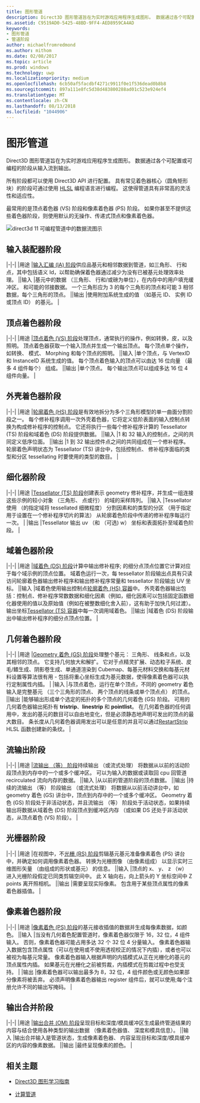 ```yaml
---
title: 图形管道
description: Direct3D 图形管道旨在为实时游戏应用程序生成图形。 数据通过各个可配置或可编程的阶段从输入流到输出。
ms.assetid: C9519AD0-5425-48BD-9FF4-AED8959CA4AD
keywords:
- 图形管道
- 管道阶段
author: michaelfromredmond
ms.author: mithom
ms.date: 02/08/2017
ms.topic: article
ms.prod: windows
ms.technology: uwp
ms.localizationpriority: medium
ms.openlocfilehash: 6cb50af5facdbf4271c9911f0e1f536dead0b8b8
ms.sourcegitcommit: 897a111e8fc5d38d483800288ad01c523e924ef4
ms.translationtype: MT
ms.contentlocale: zh-CN
ms.lasthandoff: 08/13/2018
ms.locfileid: "1044906"
---
```

# <a name="graphics-pipeline"></a>图形管道


Direct3D 图形管道旨在为实时游戏应用程序生成图形。 数据通过各个可配置或可编程的阶段从输入流到输出。

所有阶段都可以使用 Direct3D API 进行配置。 具有常见着色器核心（圆角矩形块）的阶段可通过使用 [HLSL](https://msdn.microsoft.com/library/windows/desktop/bb509561) 编程语言进行编程。 这使得管道具有非常高的灵活性和适应性。

最常用的是顶点着色器 (VS) 阶段和像素着色器 (PS) 阶段。 如果你甚至不提供这些着色器阶段，则使用默认的无操作、传递式顶点和像素着色器。

![direct3d 11 可编程管道中的数据流图示](images/d3d11-pipeline-stages.jpg)

## <a name="input-assembler-stage"></a>输入装配器阶段

|-|-| |用途 |[输入汇编 (IA) 阶段](input-assembler-stage--ia-.md)供应品基元和相邻数据到管道，如三角形、 行和点，其中包括语义 Id，以帮助确保着色器通过减少为没有已被基元处理效率处理。 ||输入 |基元中的数据 （三角形、 行和/或磅为单位），在内存中的用户填充缓冲区。 和可能的邻接数据。 一个三角形应为 3 的每个三角形的顶点和可能 3 相邻数据，每个三角形的顶点。 ||输出 |使用附加系统生成的值 （如基元 ID、 实例 ID 或顶点 ID） 的基元。 |

## <a name="vertex-shader-stage"></a>顶点着色器阶段

|-|-| |用途 |[顶点着色 (VS) 阶段](vertex-shader-stage--vs-.md)处理顶点，通常执行的操作，例如转换，皮，以及照明。 顶点着色器获取一个输入顶点并生成一个输出顶点。 每个顶点单个操作，如转换、 模式、 Morphing 和每个顶点的照明。 ||输入 |单个顶点，与 VertexID 和 InstanceID 系统生成的值。 每个顶点着色输入的顶点可以由达 16 位向量 （最多 4 组件每个） 组成。 ||输出 |单个顶点。 每个输出顶点可以组成多达 16 位 4 组件向量。 |
 
## <a name="hull-shader-stage"></a>外壳着色器阶段
 
|-|-| |用途 |[轮廓着色 (HS) 阶段](hull-shader-stage--hs-.md)是有效地拆分为多个三角形模型的单一曲面分割阶段之一。 每个修补程序调用一次外壳着色器，它将定义低阶表面的输入控制点转换为构成修补程序的控制点。 它还将执行一些每个修补程序计算的 Tessellator (TS) 阶段和域着色 (DS) 阶段提供数据。 ||输入 |1 和 32 输入的控制点，之间的共同定义低序位面。 ||输出 |1 到 32 输出控件点之间的共同组成在一个修补程序。 轮廓着色声明状态为 Tessellator (TS) 讲台中，包括控制点、 修补程序面临的类型和分区 tessellating 时要使用的类型的数目。 |

## <a name="tessellator-stage"></a>细化器阶段

|-|-| |用途 |[Tessellator (TS) 阶段](tessellator-stage--ts-.md)创建表示 geometry 修补程序，并生成一组连接这些示例的较小对象 （三角形、 点或行） 的域的采样阵列。 ||输入 |Tessellator 使用 （的指定域将 tessellated 细微程度） 分割因素和的类型的分区 （用于指定用于设置在一个修补程序切片的算法） 从轮廓着色阶段中传递的修补程序每运行一次。 | |输出 |Tessellator 输出 uv （和 （可选) w） 坐标和表面拓扑至域着色阶段。 |

## <a name="domain-shader-stage"></a>域着色器阶段

|-|-| |用途 |[域着色 (DS) 阶段](domain-shader-stage--ds-.md)计算中输出修补程序; 的细分点顶点位置它计算对应于每个域示例的顶点位置。 域着色运行一次，每 tessellator 阶段输出点具有只读访问轮廓着色器输出修补程序和输出修补程序常量和 tessellator 阶段输出 UV 坐标。 ||输入 |域着色使用输出控制点[轮廓着色 (HS) 容器](hull-shader-stage--hs-.md)中。 外壳着色器输出包括：控制点、修补程序常数数据和细化因素（例如，细化因素可以包括固定函数细化器使用的值以及原始值（例如在被整数细化舍入前），这有助于加快几何过渡）。 输出坐标[Tessellator (TS) 容器](tessellator-stage--ts-.md)中每一次调用域着色。 ||输出 |域着色 (DS) 阶段输出中输出修补程序的细分点顶点位置。 |

## <a name="geometry-shader-stage"></a>几何着色器阶段

|-|-| |用途 |[Geometry 着色 (GS) 阶段](geometry-shader-stage--gs-.md)处理整个基元： 三角形、 线条和点，以及其相邻的顶点。 它支持几何放大和解扩。 它对于点精灵扩展、动态粒子系统、皮毛/鳍生成、阴影卷生成、单通道渲染到 Cubemap、每基元材料交换和每基元材料设置等算法很有用 - 包括将重心坐标生成为基元数据，使得像素着色器可以执行定制属性内插。 | |输入 |与顶点着色，运行在单个顶点，不同的 geometry 着色输入是完整基元 （三个三角形的顶点、 两个顶点的线条或单个顶点点） 的顶点。 ||输出 |能够输出形成单个选定的拓扑的多个顶点的几何着色 (GS) 阶段。 可用的几何着色器输出拓扑有 <strong>tristrip</strong>、<strong>linestrip</strong> 和 <strong>pointlist</strong>。 在几何着色器的任何调用中，发出的基元的数目可以自由地变化，但是必须静态地声明可发出的顶点的最大数目。 条长度从几何着色器调用发出可以是任意的并且可以通过[RestartStrip](https://msdn.microsoft.com/library/windows/desktop/bb509660) HLSL 函数创建新的条纹。 |

## <a name="stream-output-stage"></a>流输出阶段

|-|-| |用途 |[流输出 （等） 阶段](stream-output-stage--so-.md)持续输出 （或流式处理） 将数据从以前的活动阶段顶点到内存中的一个或多个缓冲区。 可以为输入的数据或读取回 cpu 回管道 recirculated 流向内存的数据。 ||输入 |从以前的管道阶段的顶点数据。 ||输出 |持续的流输出 （等） 阶段输出 （或流式处理） 将数据从以前活动讲台中，如 geometry 着色 (GS) 讲台中，顶点到内存中的一个或多个缓冲区。 Geometry 着色 (GS) 阶段处于非活动状态，并且流输出 （等） 阶段处于活动状态，如果持续输出将数据从域着色 (DS) 阶段顶点到缓冲区内存 （或如果 DS 还处于非活动状态，从顶点着色 (VS) 阶段）。 |

## <a name="rasterizer-stage"></a>光栅器阶段

|-|-| |用途 |在视图中，不[光栅 (RS) 阶段](rasterizer-stage--rs-.md)剪辑基元基元准备像素着色 (PS) 讲台中，并确定如何调用像素着色器。 转换为光栅图像 （由像素组成） 以显示实时三维图形矢量 （由组成的形状或基元） 的信息。 ||输入 |顶点的 x、 y、 z （w） 进入光栅阶段假定已同类剪辑空间中。 此 X 轴向右，向上箭头的 Y 坐标空间中 Z points 离开照相机。 ||输出 |需要呈现实际像素。 包含用于某些顶点属性的像素着色器插值。 |

## <a name="pixel-shader-stage"></a>像素着色器阶段
 
|-|-| |用途 |[像素着色 (PS) 阶段](pixel-shader-stage--ps-.md)的基元接收插值的数据并生成每像素数据，如颜色。 ||输入 |当没有几何着色配置管道时，像素着色器仅限于 16，32 位，4 组件输入。 否则，像素着色器可能占用多达 32 个 32 位 4 分量输入。 像素着色器输入数据包含顶点属性（可以在使用或不使用透视校正的情况下内插），或者也可以被视为每基元常量。 像素着色器输入根据声明的内插模式从正在光栅化的基元的顶点属性内插。 如果基元在光栅化之前被剪裁，内插模式在剪裁过程中也受支持。 | |输出 |像素着色器可以输出最多为 8，32 位，4 组件颜色或无颜色如果部分像素将被丢弃。 必须声明像素着色器输出 register 组件后，就可以使用;每个注册允许不同的输出写掩码。 |

## <a name="output-merger-stage"></a>输出合并阶段
 
|-|-| |用途 |[输出合并 (OM) 阶段](output-merger-stage--om-.md)呈现目标和深度/模具缓冲区生成最终管道结果的内容与结合使用各种类型的输出数据 （像素着色器值、 深度和模具信息）。 ||输入 |输出合并输入是管道状态，生成像素着色器、 内容呈现目标和深度/模具缓冲区的内容的像素数据。 ||输出 |最终呈现像素的颜色。 |

## <a name="related-topics"></a>相关主题

- [Direct3D 图形学习指南](index.md)

- [计算管道](compute-pipeline.md)
